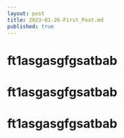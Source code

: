 ```yaml
---
layout: post
title: 2023-01-26-First_Post.md
published: true
---
```

# ft1asgasgfgsatbab
# ft1asgasgfgsatbab
# ft1asgasgfgsatbab
